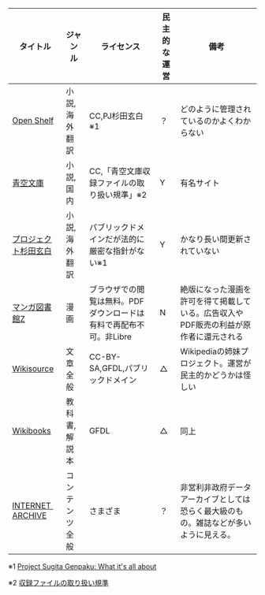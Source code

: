 | タイトル                                                                                                       | ジャンル    | ライセンス                                 | 民主的な運営 | 備考                                           |
| ---------------------------------------------------------------------------------------------------------- | ------- | ------------------------------------- | ------ | -------------------------------------------- |
| [Open Shelf](https://open-shelf.appspot.com/)                                                              | 小説,海外翻訳 | CC,PJ杉田玄白※1                           | ？      | どのように管理されているのかよくわからない                        |
| [青空文庫](https://www.aozora.gr.jp/index.html)                                                                | 小説,国内   | CC,「青空文庫収録ファイルの取り扱い規準」※2              | Y      | 有名サイト                                        |
| [プロジェクト杉田玄白](https://www.genpaku.org/)                                                                     | 小説,海外翻訳 | パブリックドメインだが法的に厳密な指針がない※1              | Y      | かなり長い間更新されていない                               |
| [マンガ図書館Z](https://www.mangaz.com/)                                                                         | 漫画      | ブラウザでの閲覧は無料。PDFダウンロードは有料で再配布不可。非Libre | N      | 絶版になった漫画を許可を得て掲載している。広告収入やPDF販売の利益が原作者に還元される |
| [Wikisource](https://ja.wikisource.org/wiki/%E3%83%A1%E3%82%A4%E3%83%B3%E3%83%9A%E3%83%BC%E3%82%B8)        | 文章全般    | CC-BY-SA,GFDL,パブリックドメイン               | △      | Wikipediaの姉妹プロジェクト。運営が民主的かどうかは怪しい            |
| [Wikibooks](https://ja.wikipedia.org/wiki/%E3%82%A6%E3%82%A3%E3%82%AD%E3%83%96%E3%83%83%E3%82%AF%E3%82%B9) | 教科書,解説本 | GFDL                                  | △      | 同上                                           |
| [INTERNET  ARCHIVE](https://archive.org/)                                                                  | コンテンツ全般 | さまざま                                  | ？      | 非営利非政府データアーカイブとしては恐らく最大級のもの。雑誌などが多いように見える。   |

※1 [Project Sugita Genpaku: What it's all about](https://www.genpaku.org/sugitaidea.html)

※2 [収録ファイルの取り扱い規準](https://www.aozora.gr.jp/guide/kijyunn.html "青空文庫ファイルの利用")


